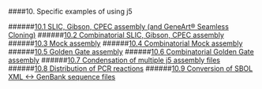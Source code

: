 ####10. Specific examples of using j5

######[10.1 SLIC, Gibson, CPEC assembly (and GeneArt® Seamless Cloning)](chp10_1.html)
######[10.2 Combinatorial SLIC, Gibson, CPEC assembly](chp10_2.html)
######[10.3 Mock assembly](chp10_3.html)
######[10.4 Combinatorial Mock assembly](chp10_4.html)
######[10.5 Golden Gate assembly](chp10_5.html)
######[10.6 Combinatorial Golden Gate assembly](chp10_6.html)
######[10.7 Condensation of multiple j5 assembly files](chp10_7.html)
######[10.8 Distribution of PCR reactions](chp10_8.html)
######[10.9 Conversion of SBOL XML &lt;-&gt; GenBank sequence files](chp10_9.html)
